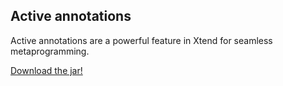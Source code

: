 ## Active annotations

Active annotations are a powerful feature in Xtend for seamless metaprogramming.

[Download the jar!](https://broxp.lima-city.de/bin/active-annotations.png)